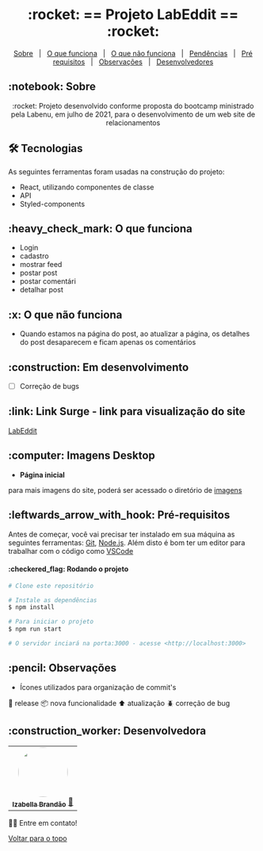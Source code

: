 <h1 align="center" id="top">:rocket: == Projeto LabEddit == :rocket:</h1>


<p align="center">
  <a href="#sobre">Sobre</a> &#xa0; | &#xa0; 
  <a href="#funciona">O que funciona</a> &#xa0; | &#xa0;
  <a href="#nao-funciona">O que não funciona</a> &#xa0; | &#xa0;
  <a href="#pendente">Pendências</a> &#xa0; | &#xa0;
  <a href="#requisitos">Pré requisitos</a> &#xa0; | &#xa0;
  <a href="#observacoes">Observações</a> &#xa0; | &#xa0;
  <a href="#desenvolvedores">Desenvolvedores</a>
</p>

<h2 id="sobre">:notebook: Sobre </h2>

<p align="center">:rocket: Projeto desenvolvido conforme proposta do bootcamp ministrado pela Labenu, em julho de 2021, para o desenvolvimento de um web site de relacionamentos </p>

<h2 id="tecnologias"> 🛠 Tecnologias </h2>

As seguintes ferramentas foram usadas na construção do projeto:

* React, utilizando componentes de classe
* API
* Styled-components


<h2 id="funciona">:heavy_check_mark: O que funciona</h2>

* Login
* cadastro
* mostrar feed
* postar post
* postar comentári
* detalhar post

<h2 id="nao-funciona">:x: O que não funciona</h2>

* Quando estamos na página do post, ao atualizar a página, os detalhes do post desaparecem e ficam apenas os comentários 
 
<h2 id="pendente">:construction: Em desenvolvimento</h2>

- [ ] Correção de bugs

<h2 id="link">:link: Link Surge - link para visualização do site</h2>
 <a href="labeddit-molina-izabella-silva.surge.sh">LabEddit</a>

<h2 id="imagens">:computer: Imagens Desktop</h2>

- **Página inicial**
<!-- <img src="https://github.com/future4code/molina-labe-ninja1/blob/451ac6f9a803959e7fcc20cc53110ede37dd4daf/documents/site_img_overview/04_labeninjas-nav.gif" alt="Navegação Animada" width="500"/> -->

para mais imagens do site, poderá ser acessado o diretório de [imagens](https://github.com/future4code/molina-labe-ninja1/tree/451ac6f9a803959e7fcc20cc53110ede37dd4daf/documents/site_img_overview)

[comment]: <> (<h2>:iphone: Imagens Mobile</h2> - **Página Inicial**<hr></hr>)

<h2 id="requisitos">:leftwards_arrow_with_hook: Pré-requisitos</h2>

Antes de começar, você vai precisar ter instalado em sua máquina as seguintes ferramentas:
[Git](https://git-scm.com), [Node.js](https://nodejs.org/en/). 
Além disto é bom ter um editor para trabalhar com o código como [VSCode](https://code.visualstudio.com/)

<h4>:checkered_flag: Rodando o projeto </h4>

```bash
# Clone este repositório

# Instale as dependências
$ npm install

# Para iniciar o projeto
$ npm run start

# O servidor inciará na porta:3000 - acesse <http://localhost:3000>
```

<h2 id="observacoes">:pencil: Observações</h2>

- Ícones utilizados para organização de commit's

:checkered_flag: release
:package: nova funcionalidade 
:arrow_up: atualização 
:beetle: correção de bug


<h2 id="desenvolvedores">:construction_worker: Desenvolvedora</h2>

<table> 
<tr>
 

 <td align="center"><a href="https://github.com/bellacbs"><img style="border-radius: 50%" src="https://avatars.githubusercontent.com/u/35279793?v=4" width="100px" alt=""/>
 <br />
 <sub><b>Izabella Brandão</b></sub></a> <a href="https://github.com/bellacbs">🚀</a></td>



</tr>
</table>

👋🏽 Entre em contato!

<a href="#top">Voltar para o topo</a>
